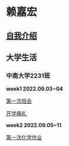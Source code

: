 # 赖嘉宏

## [自我介绍](mi/)

## 大学生活

### 中南大学2231班

**week1 2022.09.03~04**

[第一次班会](bh1/)

[开学典礼](kd/)

**week2 2022.09.05~11**

[第一次化学作业](chw1/)
